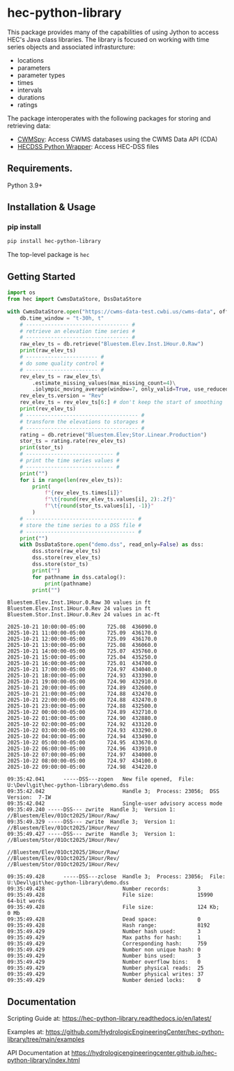 # hec-python-library

This package provides many of the capabilities of using Jython to access HEC's Java
class libraries. The library is focused on working with time series objects and associated infrasturcture:
   - locations
   - parameters
   - parameter types
   - times
   - intervals
   - durations
   - ratings

The package interoperates with the following packages for storing and retrieving data:
  - [CWMSpy](https://github.com/HydrologicEngineeringCenter/cwms-python/blob/main/README.md): Access CWMS databases using the CWMS Data API (CDA)
  - [HECDSS Python Wrapper](https://github.com/HydrologicEngineeringCenter/hec-dss-python/blob/main/Readme.md): Access HEC-DSS files

## Requirements.

Python 3.9+

## Installation & Usage

### pip install

```sh
pip install hec-python-library
```
The top-level package is `hec`

## Getting Started

```python
import os
from hec import CwmsDataStore, DssDataStore

with CwmsDataStore.open("https://cwms-data-test.cwbi.us/cwms-data", office="SWT") as db:
    db.time_window = "t-30h, t"
    # --------------------------------- #
    # retrieve an elevation time series #
    # --------------------------------- #
    raw_elev_ts = db.retrieve("Bluestem.Elev.Inst.1Hour.0.Raw")
    print(raw_elev_ts)
    # ----------------------- #
    # do some quality control #
    # ----------------------- #
    rev_elev_ts = raw_elev_ts\
        .estimate_missing_values(max_missing_count=4)\
        .iolympic_moving_average(window=7, only_valid=True, use_reduced=True)
    rev_elev_ts.version = "Rev"
    rev_elev_ts = rev_elev_ts[6:] # don't keep the start of smoothing
    print(rev_elev_ts)
    # ------------------------------------ #
    # transform the elevations to storages #
    # ------------------------------------ #
    rating = db.retrieve("Bluestem.Elev;Stor.Linear.Production")
    stor_ts = rating.rate(rev_elev_ts)
    print(stor_ts)
    # ---------------------------- #
    # print the time series values #
    # ---------------------------- #
    print("")
    for i in range(len(rev_elev_ts)):
        print(
            f"{rev_elev_ts.times[i]}"
            f"\t{round(rev_elev_ts.values[i], 2):.2f}"
            f"\t{round(stor_ts.values[i], -1)}"
        )
    # ----------------------------------- #
    # store the time series to a DSS file #
    # ----------------------------------- #
    print("")
    with DssDataStore.open("demo.dss", read_only=False) as dss:
        dss.store(raw_elev_ts)
        dss.store(rev_elev_ts)
        dss.store(stor_ts)
        print("")
        for pathname in dss.catalog():
            print(pathname)
        print("")

```
```
Bluestem.Elev.Inst.1Hour.0.Raw 30 values in ft
Bluestem.Elev.Inst.1Hour.0.Rev 24 values in ft
Bluestem.Stor.Inst.1Hour.0.Rev 24 values in ac-ft

2025-10-21 10:00:00-05:00       725.08  436090.0
2025-10-21 11:00:00-05:00       725.09  436170.0
2025-10-21 12:00:00-05:00       725.09  436170.0
2025-10-21 13:00:00-05:00       725.08  436060.0
2025-10-21 14:00:00-05:00       725.07  435760.0
2025-10-21 15:00:00-05:00       725.04  435250.0
2025-10-21 16:00:00-05:00       725.01  434700.0
2025-10-21 17:00:00-05:00       724.97  434040.0
2025-10-21 18:00:00-05:00       724.93  433390.0
2025-10-21 19:00:00-05:00       724.90  432910.0
2025-10-21 20:00:00-05:00       724.89  432600.0
2025-10-21 21:00:00-05:00       724.88  432470.0
2025-10-21 22:00:00-05:00       724.88  432470.0
2025-10-21 23:00:00-05:00       724.88  432500.0
2025-10-22 00:00:00-05:00       724.89  432710.0
2025-10-22 01:00:00-05:00       724.90  432880.0
2025-10-22 02:00:00-05:00       724.92  433120.0
2025-10-22 03:00:00-05:00       724.93  433290.0
2025-10-22 04:00:00-05:00       724.94  433490.0
2025-10-22 05:00:00-05:00       724.95  433670.0
2025-10-22 06:00:00-05:00       724.96  433910.0
2025-10-22 07:00:00-05:00       724.97  434000.0
2025-10-22 08:00:00-05:00       724.97  434100.0
2025-10-22 09:00:00-05:00       724.98  434220.0

09:35:42.041      -----DSS---zopen   New file opened,  File: U:\Devl\git\hec-python-library\demo.dss
09:35:42.042                         Handle 3;  Process: 23056;  DSS Version:  7-IW
09:35:42.042                         Single-user advisory access mode
09:35:49.240 -----DSS--- zwrite  Handle 3;  Version 1:  //Bluestem/Elev/01Oct2025/1Hour/Raw/
09:35:49.329 -----DSS--- zwrite  Handle 3;  Version 1:  //Bluestem/Elev/01Oct2025/1Hour/Rev/
09:35:49.427 -----DSS--- zwrite  Handle 3;  Version 1:  //Bluestem/Stor/01Oct2025/1Hour/Rev/

//Bluestem/Elev/01Oct2025/1Hour/Raw/
//Bluestem/Elev/01Oct2025/1Hour/Rev/
//Bluestem/Stor/01Oct2025/1Hour/Rev/

09:35:49.428      -----DSS---zclose  Handle 3;  Process: 23056;  File: U:\Devl\git\hec-python-library\demo.dss
09:35:49.428                         Number records:         3
09:35:49.428                         File size:              15990  64-bit words
09:35:49.428                         File size:              124 Kb;  0 Mb
09:35:49.428                         Dead space:             0
09:35:49.428                         Hash range:             8192
09:35:49.429                         Number hash used:       3
09:35:49.429                         Max paths for hash:     1
09:35:49.429                         Corresponding hash:     759
09:35:49.429                         Number non unique hash: 0
09:35:49.429                         Number bins used:       3
09:35:49.429                         Number overflow bins:   0
09:35:49.429                         Number physical reads:  25
09:35:49.429                         Number physical writes: 37
09:35:49.429                         Number denied locks:    0
```

## Documentation

Scripting Guide at: https://hec-python-library.readthedocs.io/en/latest/

Examples at: https://github.com/HydrologicEngineeringCenter/hec-python-library/tree/main/examples

API Documentation at https://hydrologicengineeringcenter.github.io/hec-python-library/index.html
